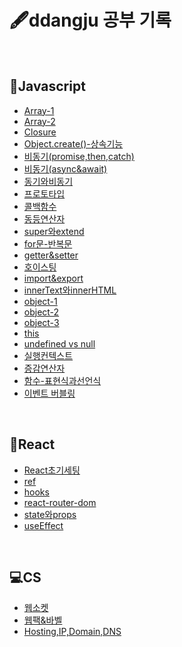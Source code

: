 
# 🖋ddangju 공부 기록

<br>

## 📒Javascript




- [Array-1](https://github.com/ddangju/TIL/blob/master/Javascript/Array.md) <br>
- [Array-2](https://github.com/ddangju/TIL/blob/master/Javascript/Array2.md) <br>
- [Closure](https://github.com/ddangju/TIL/blob/master/Javascript/Closure.md)<br>
- [Object.create()-상속기능](https://github.com/ddangju/TIL/blob/master/Javascript/Object.create().md) <br>
- [비동기(promise,then,catch)](https://github.com/ddangju/TIL/blob/master/Javascript/Promise%2Cthen%2Ccatch.md)<br>
- [비동기(async&await)](https://github.com/ddangju/TIL/blob/master/Javascript/async%26await.md) <br>
- [동기와비동기](https://github.com/ddangju/TIL/blob/master/Javascript/%EB%8F%99%EA%B8%B0%EC%99%80%20%EB%B9%84%EB%8F%99%EA%B8%B0.md)<br>
- [프로토타입](https://github.com/ddangju/TIL/blob/master/Javascript/Prototype.md)<br>
- [콜백함수](https://github.com/ddangju/TIL/blob/master/Javascript/callback.md) <br>
- [동등연산자](https://github.com/ddangju/TIL/blob/master/Javascript/equality.md) <br>
- [super와extend](https://github.com/ddangju/TIL/blob/master/Javascript/extends%EC%99%80super.md) <br>
- [for문-반복문](https://github.com/ddangju/TIL/blob/master/Javascript/for%EB%AC%B8.md)<br>
- [getter&setter](https://github.com/ddangju/TIL/blob/master/Javascript/getter%26setter.md)<br>
- [호이스팅](https://github.com/ddangju/TIL/blob/master/Javascript/hoisting.md)<br>
- [import&export](https://github.com/ddangju/TIL/blob/master/Javascript/import%26export.md)<br>
- [innerText와innerHTML](https://github.com/ddangju/TIL/blob/master/Javascript/innerText%20vs%20innerHTML.md)<br>
- [object-1](https://github.com/ddangju/TIL/blob/master/Javascript/object.md)<br>
- [object-2](https://github.com/ddangju/TIL/blob/master/Javascript/object2.md)<br>
- [object-3](https://github.com/ddangju/TIL/blob/master/Javascript/object3.md)<br>
- [this](https://github.com/ddangju/TIL/blob/master/Javascript/this.md)<br>
- [undefined vs null](https://github.com/ddangju/TIL/blob/master/Javascript/undefined%20vs%20null.md)<br>
- [실행컨텍스트](https://github.com/ddangju/TIL/blob/master/Javascript/%EC%8B%A4%ED%96%89%EC%BB%A8%ED%85%8D%EC%8A%A4%ED%8A%B8.md)<br>
- [증감연산자](https://github.com/ddangju/TIL/blob/master/Javascript/%EC%A6%9D%EA%B0%90%EC%97%B0%EC%82%B0%EC%9E%90.md)<br>
- [함수-표현식과선언식](https://github.com/ddangju/TIL/blob/master/Javascript/%ED%95%A8%EC%88%98%20%ED%91%9C%ED%98%84%EC%8B%9D%26%ED%95%A8%EC%88%98%20%EC%84%A0%EC%96%B8%EC%8B%9D.md)
- [이벤트 버블링](https://github.com/ddangju/TIL/blob/master/Javascript/%EC%9D%B4%EB%B2%A4%ED%8A%B8%EB%B2%84%EB%B8%94%EB%A7%81.md)

<br>

## 📘React



- [React초기세팅](https://github.com/ddangju/TIL/blob/master/React/React%EC%B4%88%EA%B8%B0%EC%84%B8%ED%8C%85.md)<br>
- [ref](https://github.com/ddangju/TIL/blob/master/React/Ref.md)<br>
- [hooks](https://github.com/ddangju/TIL/blob/master/React/hooks.md)<br>
- [react-router-dom](https://github.com/ddangju/TIL/blob/master/React/react-router-dom.md)<br>
- [state와props](https://github.com/ddangju/TIL/blob/master/React/state%26props.md)<br>
- [useEffect](https://github.com/ddangju/TIL/blob/master/React/useEffect.md)

<br>


## 💻CS

- [웹소켓](https://github.com/ddangju/TIL/blob/master/Frontend/WebSocket.md) <br>
- [웹팩&바벨](https://github.com/ddangju/TIL/blob/master/Frontend/%EC%9B%B9%ED%8C%A9%26%EB%B0%94%EB%B2%A8.md) <br>
- [Hosting,IP,Domain,DNS](https://github.com/ddangju/TIL/blob/master/Frontend/%EC%9B%B9(Hosting%2C%20IP%2C%20Domain%2C%20DNS).md) <br>

